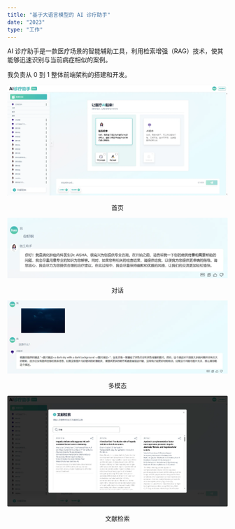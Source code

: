 ```yaml
---
title: "基于大语言模型的 AI 诊疗助手"
date: "2023"
type: "工作"
---
```


AI 诊疗助手是一款医疗场景的智能辅助工具，利用检索增强（RAG）技术，使其能够迅速识别与当前病症相似的案例。

我负责从 0 到 1 整体前端架构的搭建和开发。

![main](../assets/chatbot/main.webp)

<center>首页</center>

![dialog](../assets/chatbot/dialog.webp)

<center>对话</center>

![image](../assets/chatbot/image.webp)

<center>多模态</center>

![literature](../assets/chatbot/literature.webp)

<center>文献检索</center>
